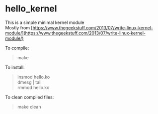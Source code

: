 # hello_kernel
This is a simple minimal kernel module  
Mostly from [https://www.thegeekstuff.com/2013/07/write-linux-kernel-module/](https://www.thegeekstuff.com/2013/07/write-linux-kernel-module/) 

To compile:
> make  

To install:
> insmod hello.ko  
> dmesg | tail  
> rmmod hello.ko  

To clean compiled files:
> make clean  

